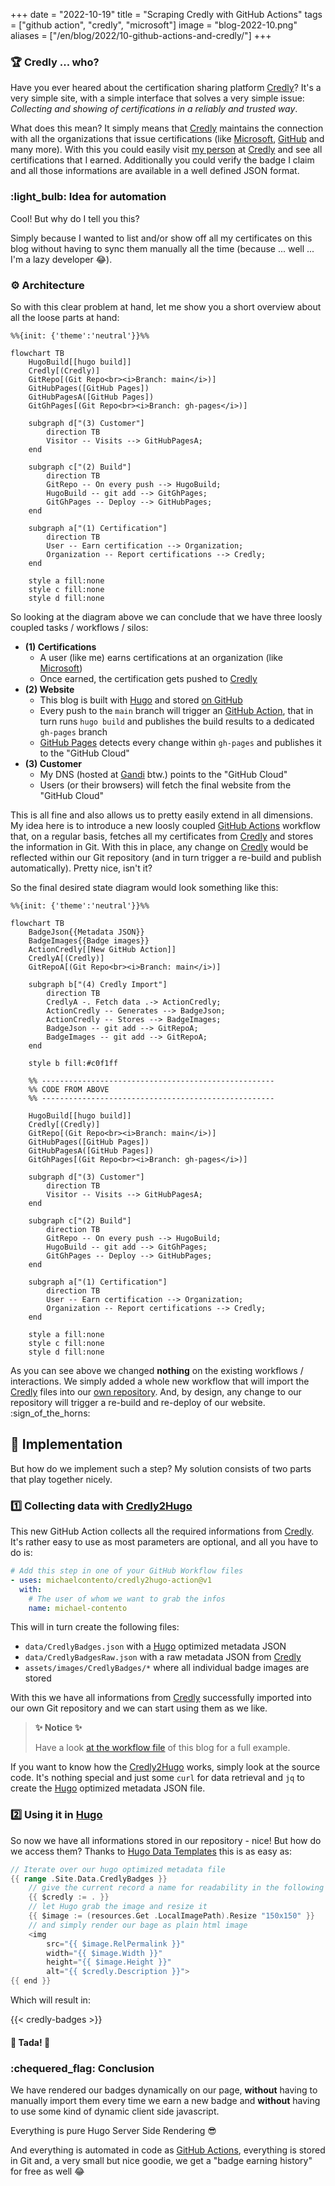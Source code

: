 +++
date = "2022-10-19"
title = "Scraping Credly with GitHub Actions"
tags = ["github action", "credly", "microsoft"]
image = "blog-2022-10.png"
aliases = ["/en/blog/2022/10-github-actions-and-credly/"]
+++

### :trophy: Credly ... who?

Have you ever heared about the certification sharing platform [Credly]? It's a very simple site, with a simple interface that solves a very simple issue: *Collecting and showing of certifications in a reliably and trusted way*.

What does this mean? It simply means that [Credly] maintains the connection with all the organizations that issue certifications (like [Microsoft], [GitHub] and many more). With this you could easily visit [my person][] at [Credly] and see all certifications that I earned. Additionally you could verify the badge I claim and all those informations are available in a well defined JSON format.

### :light_bulb: Idea for automation

Cool! But why do I tell you this?

Simply because I wanted to list and/or show off all my certificates on this blog without having to sync them manually all the time (because ... well ... I'm a lazy developer :joy:).

### :gear: Architecture

So with this clear problem at hand, let me show you a short overview about all the loose parts at hand:

```mermaid
%%{init: {'theme':'neutral'}}%%

flowchart TB
    HugoBuild[[hugo build]]
    Credly[(Credly)]
    GitRepo[(Git Repo<br><i>Branch: main</i>)]
    GitHubPages([GitHub Pages])
    GitHubPagesA([GitHub Pages])
    GitGhPages[(Git Repo<br><i>Branch: gh-pages</i>)]

    subgraph d["(3) Customer"]
        direction TB
        Visitor -- Visits --> GitHubPagesA;
    end

    subgraph c["(2) Build"]
        direction TB
        GitRepo -- On every push --> HugoBuild;
        HugoBuild -- git add --> GitGhPages;
        GitGhPages -- Deploy --> GitHubPages;
    end

    subgraph a["(1) Certification"]
        direction TB
        User -- Earn certification --> Organization;
        Organization -- Report certifications --> Credly;
    end

    style a fill:none
    style c fill:none
    style d fill:none
```


So looking at the diagram above we can conclude that we have three loosly coupled tasks / workflows / silos:

- **(1) Certifications**
    - A user (like me) earns certifications at an organization (like [Microsoft])
    - Once earned, the certification gets pushed to [Credly]
- **(2) Website**
    - This blog is built with [Hugo] and stored [on GitHub][1]
    - Every push to the `main` branch will trigger an [GitHub Action][2], that in turn runs `hugo build` and publishes the build results to a dedicated `gh-pages` branch
    - [GitHub Pages][] detects every change within `gh-pages` and publishes it to the "GitHub Cloud"
- **(3) Customer**
    - My DNS (hosted at [Gandi] btw.) points to the "GitHub Cloud"
    - Users (or their browsers) will fetch the final website from the "GitHub Cloud"

This is all fine and also allows us to pretty easily extend in all dimensions. My idea here is to introduce a new loosly coupled [GitHub Actions][] workflow that, on a regular basis, fetches all my certificates from [Credly] and stores the information in Git. With this in place, any change on [Credly] would be reflected within our Git repository (and in turn trigger a re-build and publish automatically). Pretty nice, isn't it?

So the final desired state diagram would look something like this:


```mermaid
%%{init: {'theme':'neutral'}}%%

flowchart TB
    BadgeJson{{Metadata JSON}}
    BadgeImages{{Badge images}}
    ActionCredly[[New GitHub Action]]
    CredlyA[(Credly)]
    GitRepoA[(Git Repo<br><i>Branch: main</i>)]

    subgraph b["(4) Credly Import"]
        direction TB
        CredlyA -. Fetch data .-> ActionCredly;
        ActionCredly -- Generates --> BadgeJson;
        ActionCredly -- Stores --> BadgeImages;
        BadgeJson -- git add --> GitRepoA;
        BadgeImages -- git add --> GitRepoA;
    end

    style b fill:#c0f1ff

    %% ----------------------------------------------------
    %% CODE FROM ABOVE
    %% ----------------------------------------------------

    HugoBuild[[hugo build]]
    Credly[(Credly)]
    GitRepo[(Git Repo<br><i>Branch: main</i>)]
    GitHubPages([GitHub Pages])
    GitHubPagesA([GitHub Pages])
    GitGhPages[(Git Repo<br><i>Branch: gh-pages</i>)]

    subgraph d["(3) Customer"]
        direction TB
        Visitor -- Visits --> GitHubPagesA;
    end

    subgraph c["(2) Build"]
        direction TB
        GitRepo -- On every push --> HugoBuild;
        HugoBuild -- git add --> GitGhPages;
        GitGhPages -- Deploy --> GitHubPages;
    end

    subgraph a["(1) Certification"]
        direction TB
        User -- Earn certification --> Organization;
        Organization -- Report certifications --> Credly;
    end

    style a fill:none
    style c fill:none
    style d fill:none
```

As you can see above we changed **nothing** on the existing workflows / interactions. We simply added a whole new workflow that will import the [Credly][] files into our [own repository][1]. And, by design, any change to our repository will trigger a re-build and re-deploy of our website. :sign_of_the_horns:

## :rocket: Implementation

But how do we implement such a step? My solution consists of two parts that play together nicely.

### :one: Collecting data with [Credly2Hugo]

This new GitHub Action collects all the required informations from [Credly]. It's rather easy to use as most parameters are optional, and all you have to do is:

```yaml
# Add this step in one of your GitHub Workflow files
- uses: michaelcontento/credly2hugo-action@v1
  with:
    # The user of whom we want to grab the infos
    name: michael-contento
```

This will in turn create the following files:
- `data/CredlyBadges.json` with a [Hugo] optimized metadata JSON
- `data/CredlyBadgesRaw.json` with a raw metadata JSON from [Credly]
- `assets/images/CredlyBadges/*` where all individual badge images are stored

With this we have all informations from [Credly] successfully imported into our own Git repository and we can start using them as we like.

> **:sparkles: Notice :sparkles:**
>
> Have a look [at the workflow file][3] of this blog for a full example.

If you want to know how the [Credly2Hugo] works, simply look at the source code. It's nothing special and just some `curl` for data retrieval and `jq` to create the [Hugo] optimized metadata JSON file.

### :two: Using it in [Hugo]

So now we have all informations stored in our repository - nice!
But how do we access them? Thanks to [Hugo Data Templates] this is as easy as:

```go
// Iterate over our hugo optimized metadata file
{{ range .Site.Data.CredlyBadges }}
    // give the current record a name for readability in the following <img>
    {{ $credly := . }}
    // let Hugo grab the image and resize it
    {{ $image := (resources.Get .LocalImagePath).Resize "150x150" }}
    // and simply render our bage as plain html image
    <img
        src="{{ $image.RelPermalink }}"
        width="{{ $image.Width }}"
        height="{{ $image.Height }}"
        alt="{{ $credly.Description }}">
{{ end }}
```

Which will result in:

{{< credly-badges >}}

#### :tada: Tada! :tada:

### :chequered_flag: Conclusion

We have rendered our badges dynamically on our page, **without** having to manually import them every time we earn a new badge and **without** having to use some kind of dynamic client side javascript.

Everything is pure Hugo Server Side Rendering :sunglasses:

And everything is automated in code as [GitHub Actions], everything is stored in Git and, a very small but nice goodie, we get a "badge earning history" for free as well :joy:

  [Credly]: https://www.credly.com
  [Microsoft]: https://www.microsoft.com
  [GitHub]: https://github.com
  [GitHub Actions]: https://github.com/features/actions
  [GitHub Pages]: https://pages.github.com/
  [Hugo]: https://gohugo.io/
  [Gandi]: https://www.gandi.net/en
  [Hugo Data Templates]: https://gohugo.io/templates/data-templates/
  [Credly2Hugo]: https://github.com/michaelcontento/credly2hugo-action
  [my person]: https://www.credly.com/users/michael-contento
  [1]: https://github.com/michaelcontento/michaelcontento.github.io
  [2]: https://github.com/michaelcontento/michaelcontento.github.io/blob/main/.github/workflows/gh-pages.yml
  [3]: https://github.com/michaelcontento/michaelcontento.github.io/blob/main/.github/workflows/credly.yml